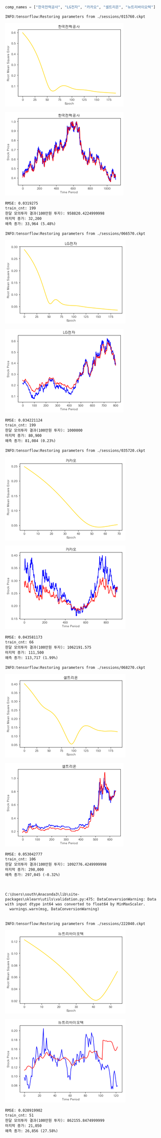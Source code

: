 

```python
comp_names = ["한국전력공사", "LG전자", "카카오", "셀트리온", "뉴트리바이오텍"]
```

    INFO:tensorflow:Restoring parameters from ./sessions/015760.ckpt
    


![png](output_0_1.png)



![png](output_0_2.png)


    RMSE: 0.0319275
    train_cnt: 199
    한달 모의투자 결과(100만원 투자): 958820.4224999998
    마지막 종가: 32,200
    예측 종가: 33,964 (5.48%)
    
    INFO:tensorflow:Restoring parameters from ./sessions/066570.ckpt
    


![png](output_0_4.png)



![png](output_0_5.png)


    RMSE: 0.034221124
    train_cnt: 199
    한달 모의투자 결과(100만원 투자): 1000000
    마지막 종가: 80,900
    예측 종가: 81,084 (0.23%)
    
    INFO:tensorflow:Restoring parameters from ./sessions/035720.ckpt
    


![png](output_0_7.png)



![png](output_0_8.png)


    RMSE: 0.043581173
    train_cnt: 66
    한달 모의투자 결과(100만원 투자): 1062191.575
    마지막 종가: 111,500
    예측 종가: 113,717 (1.99%)
    
    INFO:tensorflow:Restoring parameters from ./sessions/068270.ckpt
    


![png](output_0_10.png)



![png](output_0_11.png)


    RMSE: 0.053042777
    train_cnt: 106
    한달 모의투자 결과(100만원 투자): 1092776.4249999998
    마지막 종가: 298,000
    예측 종가: 297,045 (-0.32%)
    
    

    C:\Users\south\Anaconda3\lib\site-packages\sklearn\utils\validation.py:475: DataConversionWarning: Data with input dtype int64 was converted to float64 by MinMaxScaler.
      warnings.warn(msg, DataConversionWarning)
    

    INFO:tensorflow:Restoring parameters from ./sessions/222040.ckpt
    


![png](output_0_15.png)



![png](output_0_16.png)


    RMSE: 0.020919902
    train_cnt: 51
    한달 모의투자 결과(100만원 투자): 862155.8474999999
    마지막 종가: 21,050
    예측 종가: 26,856 (27.58%)
    
    
